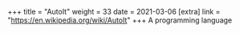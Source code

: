 +++
title = "AutoIt"
weight = 33
date = 2021-03-06
[extra]
link = "https://en.wikipedia.org/wiki/AutoIt"
+++
A programming language

